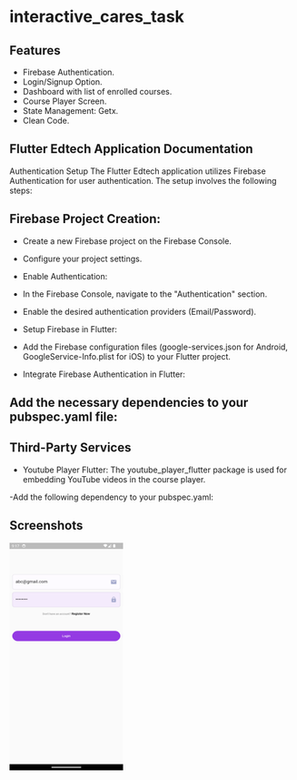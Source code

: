 # interactive_cares_task


## Features
- Firebase Authentication.
- Login/Signup Option.
- Dashboard with list of enrolled courses.
- Course Player Screen.
- State Management: Getx.
- Clean Code.

## Flutter Edtech Application Documentation
Authentication Setup
The Flutter Edtech application utilizes Firebase Authentication for user authentication. The setup involves the following steps:

## Firebase Project Creation:

- Create a new Firebase project on the Firebase Console.
- Configure your project settings.
- Enable Authentication:

- In the Firebase Console, navigate to the "Authentication" section.
- Enable the desired authentication providers (Email/Password).
- Setup Firebase in Flutter:

- Add the Firebase configuration files (google-services.json for Android, GoogleService-Info.plist for iOS) to your Flutter project.
- Integrate Firebase Authentication in Flutter:

## Add the necessary dependencies to your pubspec.yaml file:

## Third-Party Services
- Youtube Player Flutter:
  The youtube_player_flutter package is used for embedding YouTube videos in the course player.

-Add the following dependency to your pubspec.yaml:

## Screenshots

<img src="./screenshots/1.png" width="200" height="400" />

[//]: # (![img]&#40;./screenshots/1.png&#41;)

[//]: # ()
[//]: # (![img]&#40;./screenshots/2.png&#41;)

[//]: # ()
[//]: # (![img]&#40;./screenshots/3.png&#41;)

[//]: # ()
[//]: # (![img]&#40;./screenshots/4.png&#41;)

[//]: # ()
[//]: # (![img]&#40;./screenshots/5.png&#41;)

[//]: # ()
[//]: # (![img]&#40;./screenshots/22.png&#41;)

[//]: # ()
[//]: # (![img]&#40;./screenshots/33.png&#41;)
